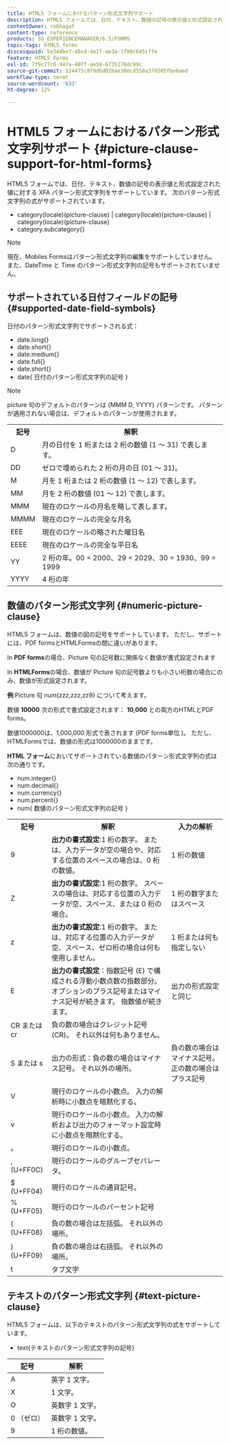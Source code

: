 ```yaml
---
title: HTML5 フォームにおけるパターン形式文字列サポート
description: HTML5 フォームでは、日付、テキスト、数値の記号の表示値と形式設定された値に対する XFA パターン形式文字列をサポートしています。
contentOwner: robhagat
content-type: reference
products: SG_EXPERIENCEMANAGER/6.5/FORMS
topic-tags: hTML5_forms
discoiquuid: 5e344be7-46cd-4e1f-ae3a-1f89c645cffe
feature: HTML5 Forms
exl-id: 7f9c77c6-447a-407f-ae58-6735176dc99c
source-git-commit: 524475c8f9dbd02bae30ecd558a376505fbe0aed
workflow-type: tm+mt
source-wordcount: '633'
ht-degree: 12%

---
```


# HTML5 フォームにおけるパターン形式文字列サポート {#picture-clause-support-for-html-forms}

HTML5 フォームでは、日付、テキスト、数値の記号の表示値と形式設定された値に対する XFA パターン形式文字列をサポートしています。 次のパターン形式文字列の式がサポートされています。

* category(locale){picture-clause} | category(locale){picture-clause} | category(locale){picture-clause}
* category.subcategory{}

>[!NOTE]
>
>現在、Mobiles Formsはパターン形式文字列の編集をサポートしていません。 また、DateTime と Time のパターン形式文字列の記号もサポートされていません。

## サポートされている日付フィールドの記号 {#supported-date-field-symbols}

日付のパターン形式文字列でサポートされる式：

* date.long{}
* date.short{}
* date.medium{}
* date.full{}
* date.short{}
* date{ 日付のパターン形式文字列の記号 }

>[!NOTE]
>
>picture 句のデフォルトのパターンは {MMM D, YYYY} パターンです。 パターンが適用されない場合は、デフォルトのパターンが使用されます。

<table>
 <tbody>
  <tr>
   <th><strong>記号</strong></th>
   <th>解釈</th>
  </tr>
  <tr>
   <td>D</td>
   <td>月の日付を 1 桁または 2 桁の数値 (1 ～ 31) で表します。</td>
  </tr>
  <tr>
   <td>DD</td>
   <td>ゼロで埋められた 2 桁の月の日 (01 ～ 31)。<br /> </td>
  </tr>
  <tr>
   <td>M</td>
   <td>月を 1 桁または 2 桁の数値 (1 ～ 12) で表します。<br /> </td>
  </tr>
  <tr>
   <td>MM</td>
   <td>月を 2 桁の数値 (01 ～ 12) で表します。<br /> </td>
  </tr>
  <tr>
   <td>MMM</td>
   <td>現在のロケールの月名を略して表します。<br /> </td>
  </tr>
  <tr>
   <td>MMMM</td>
   <td>現在のロケールの完全な月名<br /> </td>
  </tr>
  <tr>
   <td>EEE</td>
   <td>現在のロケールの略された曜日名<br /> </td>
  </tr>
  <tr>
   <td>EEEE</td>
   <td>現在のロケールの完全な平日名<br /> </td>
  </tr>
  <tr>
   <td>YY</td>
   <td>2 桁の年。00 = 2000、29 = 2029、30 = 1930、99 = 1999<br /> </td>
  </tr>
  <tr>
   <td>YYYY</td>
   <td>4 桁の年<br /> </td>
  </tr>
 </tbody>
</table>

## 数値のパターン形式文字列 {#numeric-picture-clause}

HTML5 フォームは、数値の図の記号をサポートしています。 ただし、サポートには、PDF formsとHTMLFormsの間に違いがあります。

In **PDF forms**&#x200B;の場合、Picture 句の記号数に関係なく数値が書式設定されます

In **HTMLForms**&#x200B;の場合、数値が Picture 句の記号数よりも小さい桁数の場合にのみ、数値が形式設定されます。

**例**:Picture 句 num{zzz,zzz,zz9} について考えます。

数値 **10000** 次の形式で書式設定されます： **10,000** との両方のHTMLとPDF forms。

数値1000000は、1,000,000 形式で表されます (PDF forms単位 )。 ただし、HTMLFormsでは、数値の形式は1000000のままです。

**HTML フォーム**&#x200B;においてサポートされている数値のパターン形式文字列の式は次の通りです。

* num.integer{}
* num.decimal{}
* num.currency{}
* num.percent{}
* num{ 数値のパターン形式文字列の記号 }

<table>
 <tbody>
  <tr>
   <th><strong>記号</strong></th>
   <th><strong>解釈</strong></th>
   <th>入力の解析</th>
  </tr>
  <tr>
   <td>9</td>
   <td><strong>出力の書式設定</strong>:1 桁の数字。 または、入力データが空の場合や、対応する位置のスペースの場合は、0 桁の数値。<br /> </td>
   <td>1 桁の数値</td>
  </tr>
  <tr>
   <td>Z</td>
   <td><strong>出力の書式設定</strong>:1 桁の数字。 スペースの場合は、対応する位置の入力データが空、スペース、または 0 桁の場合。<br /> </td>
   <td>1 桁の数字またはスペース</td>
  </tr>
  <tr>
   <td>z</td>
   <td><strong>出力の書式設定</strong>:1 桁の数字。 または、対応する位置の入力データが空、スペース、ゼロ桁の場合は何も使用しません。<br /> </td>
   <td>1 桁または何も指定しない</td>
  </tr>
  <tr>
   <td>E</td>
   <td><strong>出力の書式設定</strong>：指数記号 (E) で構成される浮動小数点数の指数部分。 オプションのプラス記号またはマイナス記号が続きます。 指数値が続きます。<br /> </td>
   <td>出力の形式設定と同じ</td>
  </tr>
  <tr>
   <td>CR または cr<br /> </td>
   <td>負の数の場合はクレジット記号 (CR)。 それ以外は何もありません。</td>
   <td><br type="_moz" /> </td>
  </tr>
  <tr>
   <td>S または s<br /> </td>
   <td>出力の形式：負の数の場合はマイナス記号。 それ以外の場所。<br /> </td>
   <td>負の数の場合はマイナス記号。 正の数の場合はプラス記号</td>
  </tr>
  <tr>
   <td>V</td>
   <td>現行のロケールの小数点。 入力の解析時に小数点を暗黙化する。</td>
   <td><br type="_moz" /> </td>
  </tr>
  <tr>
   <td>v</td>
   <td>現行のロケールの小数点。 入力の解析および出力のフォーマット設定時に小数点を暗黙化する。</td>
   <td><br type="_moz" /> </td>
  </tr>
  <tr>
   <td>。</td>
   <td>現行のロケールの小数点。</td>
   <td><br type="_moz" /> </td>
  </tr>
  <tr>
   <td>, (U+FF0C)</td>
   <td>現行のロケールのグループセパレータ。</td>
   <td><br type="_moz" /> </td>
  </tr>
  <tr>
   <td>$ (U+FF04)</td>
   <td>現行のロケールの通貨記号。</td>
   <td><br type="_moz" /> </td>
  </tr>
  <tr>
   <td>% (U+FF05)</td>
   <td>現行のロケールのパーセント記号</td>
   <td><br type="_moz" /> </td>
  </tr>
  <tr>
   <td>( (U+FF08)</td>
   <td>負の数の場合は左括弧。 それ以外の場所。</td>
   <td><br type="_moz" /> </td>
  </tr>
  <tr>
   <td>) (U+FF09)</td>
   <td>負の数の場合は右括弧。 それ以外の場所。</td>
   <td><br type="_moz" /> </td>
  </tr>
  <tr>
   <td>t</td>
   <td>タブ文字</td>
   <td><br type="_moz" /> </td>
  </tr>
 </tbody>
</table>

## テキストのパターン形式文字列 {#text-picture-clause}

HTML5 フォームは、以下のテキストのパターン形式文字列の式をサポートしています。

* text{テキストのパターン形式文字列の記号}

| **記号** | **解釈** |
|---|---|
| A | 英字 1 文字。 |
| X | 1 文字。 |
| O | 英数字 1 文字。 |
| 0 （ゼロ） | 英数字 1 文字。 |
| 9 | 1 桁の数値。 |
